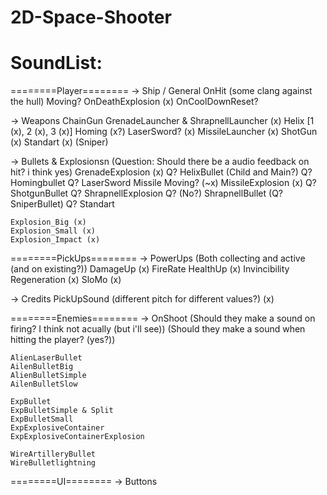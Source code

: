 # 2D-Space-Shooter

# SoundList:

========Player========
-> Ship / General
	OnHit (some clang against the hull)
	Moving?
	OnDeathExplosion (x)
	OnCoolDownReset?

-> Weapons
	ChainGun
	GrenadeLauncher & ShrapnellLauncher (x)
	Helix [1 (x), 2 (x), 3 (x)]
	Homing (x?)
	LaserSword? (x)
	MissileLauncher (x)
	ShotGun (x)
	Standart (x)
	(Sniper)

-> Bullets & Explosionsn (Question: Should there be a audio feedback on hit? i think yes)
	GrenadeExplosion (x)
	Q? HelixBullet (Child and Main?)
	Q? Homingbullet
	Q? LaserSword
	Missile Moving? (~x)
	MissileExplosion (x)
	Q? ShotgunBullet
	Q? ShrapnellExplosion 
	Q? (No?) ShrapnellBullet
	(Q? SniperBullet)
	Q? Standart

	
	Explosion_Big (x)
	Explosion_Small (x)
	Explosion_Impact (x)
	

========PickUps========
-> PowerUps (Both collecting and active (and on existing?))
	DamageUp (x)
	FireRate
	HealthUp (x)
	Invincibility
	Regeneration (x)
	SloMo (x)

-> Credits
	PickUpSound (different pitch for different values?) (x)


========Enemies========
-> OnShoot (Should they make a sound on firing? I think not acually (but i'll see)) 
	   (Should they make a sound when hitting the player? (yes?))

	AlienLaserBullet
	AilenBulletBig
	AlienBulletSimple
	AilenBulletSlow

	ExpBullet
	ExpBulletSimple & Split
	ExpBulletSmall
	ExpExplosiveContainer
	ExpExplosiveContainerExplosion
	
	WireArtilleryBullet
	WireBulletlightning
		

========UI========
-> Buttons




